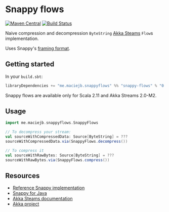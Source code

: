 # Snappy flows
[![Maven Central][maven-central-badge]][maven-central-link]
[![Build Status][travis-ci-badge]][travis-ci-link]

Naive compression and decompression `ByteString` [Akka Steams][akka-streams] `Flow`s implementation.

Uses Snappy's [framing format][snappy-framing].

## Getting started
In your `build.sbt`:
```scala
libraryDependencies += "me.maciejb.snappyflows" %% "snappy-flows" % "0.0.3"
```
Snappy flows are available only for Scala 2.11 and Akka Streams 2.0-M2.

## Usage
```scala
import me.maciejb.snappyflows.SnappyFlows

// To decompress your stream:
val sourceWithCompressedData: Source[ByteString] = ???
sourceWithCompressedData.via(SnappyFlows.decompress())

// To compress it
val sourceWithRawBytes: Source[ByteString] = ???
sourceWithRawBytes.via(SnappyFlows.compress())
```

## Resources
* [Reference Snappy implementation][google-snappy]
* [Snappy for Java][snappy-java]
* [Akka Steams documentation][akka-streams]
* [Akka project][akka]

[akka-streams]: http://doc.akka.io/docs/akka-stream-and-http-experimental/snapshot/scala.html
[snappy-framing]: https://github.com/google/snappy/blob/master/framing_format.txt
[google-snappy]: https://github.com/google/snappy
[snappy-java]: https://github.com/xerial/snappy-java
[akka]: http://akka.io
[maven-central-badge]: https://maven-badges.herokuapp.com/maven-central/me.maciejb.snappyflows/snappy-flows_2.11/badge.svg
[maven-central-link]: https://maven-badges.herokuapp.com/maven-central/me.maciejb.snappyflows/snappy-flows_2.11
[travis-ci-badge]: https://travis-ci.org/maciej/snappy-flows.svg
[travis-ci-link]: https://travis-ci.org/maciej/snappy-flows
